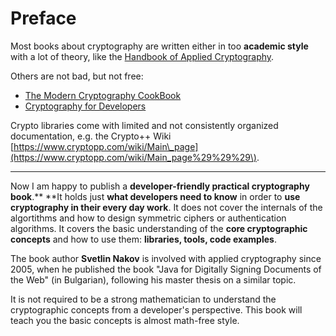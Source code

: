 # Preface

Most books about cryptography are written either in too **academic style** with a lot of theory, like the [Handbook of Applied Cryptography](http://cacr.uwaterloo.ca/hac/).

Others are not bad, but not free:

* [The Modern Cryptography CookBook](https://leanpub.com/crypto)
* [Cryptography for Developers](https://www.amazon.com/Cryptography-Developers-Tom-St-Denis/dp/1597491047)

Crypto libraries come with limited and not consistently organized documentation, e.g. the Crypto++ Wiki [https://www.cryptopp.com/wiki/Main\_page](https://www.cryptopp.com/wiki/Main_page%29%29%29\).

---

Now I am happy to publish a **developer-friendly practical cryptography book**.** **It holds just **what developers need to know** in order to **use cryptography in their every day work**. It does not cover the internals of the algortithms and how to design symmetric ciphers or authentication algorithms. It covers the basic understanding of the **core cryptographic concepts** and how to use them: **libraries, tools, code examples**.

The book author **Svetlin Nakov** is involved with applied cryptography since 2005, when he published the book "Java for Digitally Signing Documents of the Web" \(in Bulgarian\), following his master thesis on a similar topic.

It is not required to be a strong mathematician to understand the cryptographic concepts from a developer's perspective. This book will teach you the basic concepts is almost math-free style.
